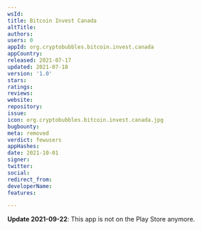 ```yaml
---
wsId: 
title: Bitcoin Invest Canada
altTitle: 
authors: 
users: 0
appId: org.cryptobubbles.bitcoin.invest.canada
appCountry: 
released: 2021-07-17
updated: 2021-07-18
version: '1.0'
stars: 
ratings: 
reviews: 
website: 
repository: 
issue: 
icon: org.cryptobubbles.bitcoin.invest.canada.jpg
bugbounty: 
meta: removed
verdict: fewusers
appHashes: 
date: 2021-10-01
signer: 
twitter: 
social: 
redirect_from: 
developerName: 
features: 

---
```


**Update 2021-09-22**: This app is not on the Play Store anymore.
